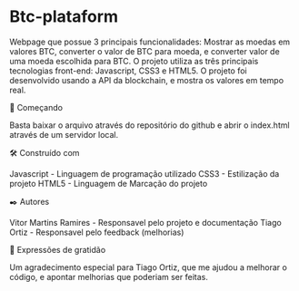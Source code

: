 # Btc-plataform

Webpage que possue 3 principais funcionalidades: Mostrar as moedas em valores BTC, converter o valor de BTC para moeda, e converter valor de uma moeda escolhida para BTC.
O projeto utiliza as três principais tecnologias front-end: Javascript, CSS3 e HTML5. 
O projeto foi desenvolvido usando a API da blockchain, e mostra os valores em tempo real.

🚀 Começando

Basta baixar o arquivo através do repositório do github e abrir o index.html através de um servidor local.

🛠️ Construído com

Javascript - Linguagem de programação utilizado
CSS3 - Estilização da projeto
HTML5 - Linguagem de Marcação do projeto


✒️ Autores

Vitor Martins Ramires - Responsavel pelo projeto e documentação
Tiago Ortiz - Responsavel pelo feedback (melhorias)


🎁 Expressões de gratidão

Um agradecimento especial para Tiago Ortiz, que me ajudou a melhorar o código, e apontar melhorias que poderiam ser feitas.
